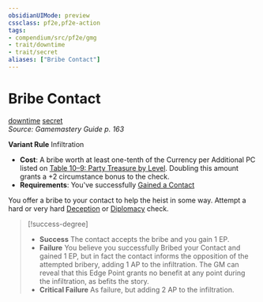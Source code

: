 ```yaml
---
obsidianUIMode: preview
cssclass: pf2e,pf2e-action
tags:
- compendium/src/pf2e/gmg
- trait/downtime
- trait/secret
aliases: ["Bribe Contact"]
---
```

# Bribe Contact
[downtime](../traits/downtime.md)  [secret](../traits/secret.md)  
*Source: Gamemastery Guide p. 163*  

**Variant Rule** Infiltration
- **Cost**: A bribe worth at least one-tenth of the Currency per Additional PC listed on [Table 10–9: Party Treasure by Level](../tables/party-treasure-by-level.md). Doubling this amount grants a +2 circumstance bonus to the check.
- **Requirements**: You've successfully [Gained a Contact](gain-contact-gmg.md)

You offer a bribe to your contact to help the heist in some way. Attempt a hard or very hard [Deception](../../Compendium/skills.md#Deception) or [Diplomacy](../../Compendium/skills.md#Diplomacy) check.

> [!success-degree] 
> - **Success** The contact accepts the bribe and you gain 1 EP.
> - **Failure** You believe you successfully Bribed your Contact and gained 1 EP, but in fact the contact informs the opposition of the attempted bribery, adding 1 AP to the infiltration. The GM can reveal that this Edge Point grants no benefit at any point during the infiltration, as befits the story.
> - **Critical Failure** As failure, but adding 2 AP to the infiltration.